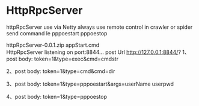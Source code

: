 # HttpRpcServer
httpRpcServer use via Netty  always use remote control  in crawler or spider  send command le pppoestart pppoestop 

httpRpcServer-0.0.1.zip
appStart.cmd  
HttpRpcServer listening on port:8844...
post Url
http://127.0.0.1:8844/?
1、post body: token=1&type=exec&cmd=cmdstr

2、post body: token=1&type=cmd&cmd=dir

3、post body: token=1&type=pppoestart&args=userName userpwd

4、post body: token=1&type=pppoestop
